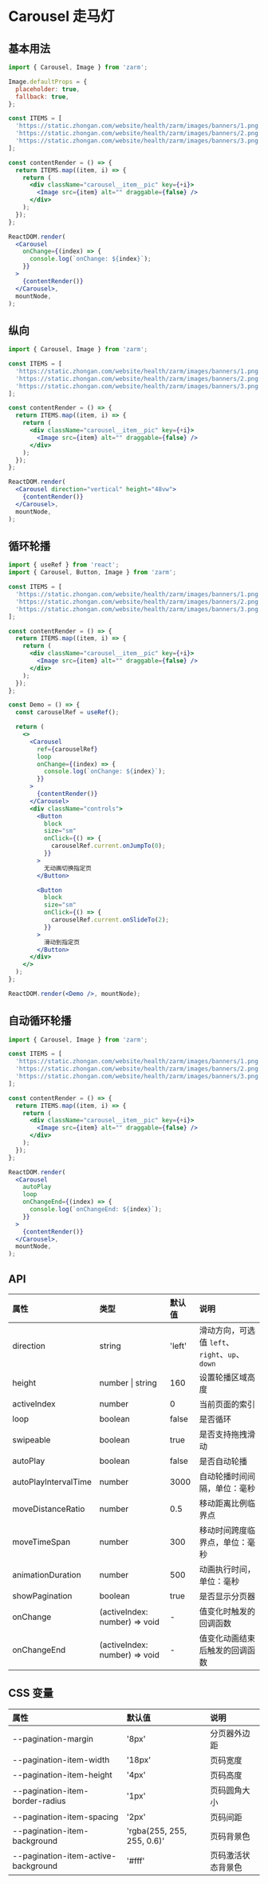 # Carousel 走马灯

## 基本用法

```jsx
import { Carousel, Image } from 'zarm';

Image.defaultProps = {
  placeholder: true,
  fallback: true,
};

const ITEMS = [
  'https://static.zhongan.com/website/health/zarm/images/banners/1.png',
  'https://static.zhongan.com/website/health/zarm/images/banners/2.png',
  'https://static.zhongan.com/website/health/zarm/images/banners/3.png',
];

const contentRender = () => {
  return ITEMS.map((item, i) => {
    return (
      <div className="carousel__item__pic" key={+i}>
        <Image src={item} alt="" draggable={false} />
      </div>
    );
  });
};

ReactDOM.render(
  <Carousel
    onChange={(index) => {
      console.log(`onChange: ${index}`);
    }}
  >
    {contentRender()}
  </Carousel>,
  mountNode,
);
```

## 纵向

```jsx
import { Carousel, Image } from 'zarm';

const ITEMS = [
  'https://static.zhongan.com/website/health/zarm/images/banners/1.png',
  'https://static.zhongan.com/website/health/zarm/images/banners/2.png',
  'https://static.zhongan.com/website/health/zarm/images/banners/3.png',
];

const contentRender = () => {
  return ITEMS.map((item, i) => {
    return (
      <div className="carousel__item__pic" key={+i}>
        <Image src={item} alt="" draggable={false} />
      </div>
    );
  });
};

ReactDOM.render(
  <Carousel direction="vertical" height="48vw">
    {contentRender()}
  </Carousel>,
  mountNode,
);
```

## 循环轮播

```jsx
import { useRef } from 'react';
import { Carousel, Button, Image } from 'zarm';

const ITEMS = [
  'https://static.zhongan.com/website/health/zarm/images/banners/1.png',
  'https://static.zhongan.com/website/health/zarm/images/banners/2.png',
  'https://static.zhongan.com/website/health/zarm/images/banners/3.png',
];

const contentRender = () => {
  return ITEMS.map((item, i) => {
    return (
      <div className="carousel__item__pic" key={+i}>
        <Image src={item} alt="" draggable={false} />
      </div>
    );
  });
};

const Demo = () => {
  const carouselRef = useRef();

  return (
    <>
      <Carousel
        ref={carouselRef}
        loop
        onChange={(index) => {
          console.log(`onChange: ${index}`);
        }}
      >
        {contentRender()}
      </Carousel>
      <div className="controls">
        <Button
          block
          size="sm"
          onClick={() => {
            carouselRef.current.onJumpTo(0);
          }}
        >
          无动画切换指定页
        </Button>

        <Button
          block
          size="sm"
          onClick={() => {
            carouselRef.current.onSlideTo(2);
          }}
        >
          滑动到指定页
        </Button>
      </div>
    </>
  );
};

ReactDOM.render(<Demo />, mountNode);
```

## 自动循环轮播

```jsx
import { Carousel, Image } from 'zarm';

const ITEMS = [
  'https://static.zhongan.com/website/health/zarm/images/banners/1.png',
  'https://static.zhongan.com/website/health/zarm/images/banners/2.png',
  'https://static.zhongan.com/website/health/zarm/images/banners/3.png',
];

const contentRender = () => {
  return ITEMS.map((item, i) => {
    return (
      <div className="carousel__item__pic" key={+i}>
        <Image src={item} alt="" draggable={false} />
      </div>
    );
  });
};

ReactDOM.render(
  <Carousel
    autoPlay
    loop
    onChangeEnd={(index) => {
      console.log(`onChangeEnd: ${index}`);
    }}
  >
    {contentRender()}
  </Carousel>,
  mountNode,
);
```

## API

| 属性                 | 类型                          | 默认值 | 说明                                           |
| :------------------- | :---------------------------- | :----- | :--------------------------------------------- |
| direction            | string                        | 'left' | 滑动方向，可选值 `left`、`right`、`up`、`down` |
| height               | number \| string              | 160    | 设置轮播区域高度                               |
| activeIndex          | number                        | 0      | 当前页面的索引                                 |
| loop                 | boolean                       | false  | 是否循环                                       |
| swipeable            | boolean                       | true   | 是否支持拖拽滑动                               |
| autoPlay             | boolean                       | false  | 是否自动轮播                                   |
| autoPlayIntervalTime | number                        | 3000   | 自动轮播时间间隔，单位：毫秒                   |
| moveDistanceRatio    | number                        | 0.5    | 移动距离比例临界点                             |
| moveTimeSpan         | number                        | 300    | 移动时间跨度临界点，单位：毫秒                 |
| animationDuration    | number                        | 500    | 动画执行时间，单位：毫秒                       |
| showPagination       | boolean                       | true   | 是否显示分页器                                 |
| onChange             | (activeIndex: number) => void | -      | 值变化时触发的回调函数                         |
| onChangeEnd          | (activeIndex: number) => void | -      | 值变化动画结束后触发的回调函数                 |

## CSS 变量

| 属性                                | 默认值                     | 说明               |
| :---------------------------------- | :------------------------- | :----------------- |
| --pagination-margin                 | '8px'                      | 分页器外边距       |
| --pagination-item-width             | '18px'                     | 页码宽度           |
| --pagination-item-height            | '4px'                      | 页码高度           |
| --pagination-item-border-radius     | '1px'                      | 页码圆角大小       |
| --pagination-item-spacing           | '2px'                      | 页码间距           |
| --pagination-item-background        | 'rgba(255, 255, 255, 0.6)' | 页码背景色         |
| --pagination-item-active-background | '#fff'                     | 页码激活状态背景色 |
